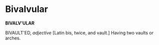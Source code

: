 # Bivalvular

**BIVALV'ULAR**

BIVAULT'ED, _adjective_ \[Latin bis, twice, and vault.\] Having two vaults or arches.